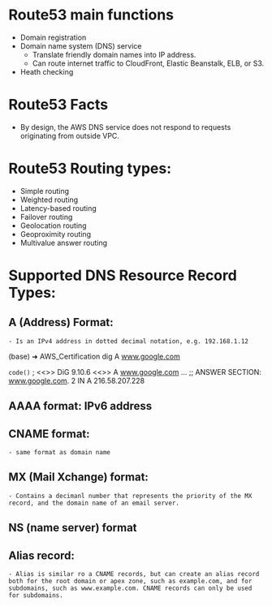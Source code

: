 # Route53 main functions
- Domain registration
- Domain name system (DNS) service
    - Translate friendly domain names into IP address.
    - Can route internet traffic to CloudFront, Elastic Beanstalk, ELB, or S3.
- Heath checking

# Route53 Facts
- By design, the AWS DNS service does not respond to requests originating from outside VPC.


# Route53 Routing types:
- Simple routing
- Weighted routing
- Latency-based routing
- Failover routing
- Geolocation routing
- Geoproximity routing
- Multivalue answer routing

# Supported DNS Resource Record Types:
## A (Address) Format: 
    - Is an IPv4 address in dotted decimal notation, e.g. 192.168.1.12
(base) ➜  AWS_Certification dig A www.google.com

`code()`
; <<>> DiG 9.10.6 <<>> A www.google.com
...
;; ANSWER SECTION:
www.google.com.		2	IN	A	216.58.207.228



## AAAA format: IPv6 address

## CNAME format:
    - same format as domain name

## MX (Mail Xchange) format: 
    - Contains a decimanl number that represents the priority of the MX record, and the domain name of an email server.

## NS (name server) format
##  Alias record:
    - Alias is similar ro a CNAME records, but can create an alias record both for the root domain or apex zone, such as example.com, and for subdomains, such as www.example.com. CNAME records can only be used for subdomains.
